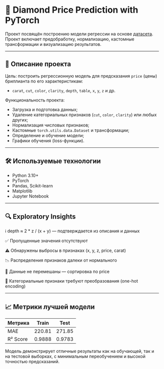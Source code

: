 # 💎 Diamond Price Prediction with PyTorch
Проект посвящён построению модели регрессии на основе [датасета](https://www.kaggle.com/datasets/shivam2503/diamonds/data).
Проект включает предобработку, нормализацию, кастомные трансформации и визуализацию результатов. 

---

## 🧠 Описание проекта
Цель: построить регрессионную модель для предсказания `price` (цены) бриллианта по его характеристикам:
- `carat`, `cut`, `color`, `clarity`, `depth`, `table`, `x`, `y`, `z` и др.

Функциональность проекта:
- Загрузка и подготовка данных;
- Удаление категориальных признаков (`cut`, `color`, `clarity`) или любых других;
- Нормализация числовых признаков;
- Кастомные `torch.utils.data.Dataset` и трансформации;
- Определение и обучение модели;
- Графики обучения (loss-функции).

---

## 🛠 Используемые технологии

- Python 3.10+
- PyTorch
- Pandas, Scikit-learn
- Matplotlib
- Jupyter Notebook

---

## 🔍 Exploratory Insights
ℹ️ depth ≈ 2 * z / (x + y) — подтверждается из описания и данных

✅ Пропущенные значения отсутствуют

⚠️ Обнаружены выбросы в признаках (x, y, z, price, carat)

📉 Распределения признаков далеки от нормального

🔀 Данные не перемешаны — сортировка по price

🧩 Категориальные признаки требуют преобразования (one-hot encoding)

---

## 📈 Метрики лучшей модели

| Метрика        | Train               | Test                |
|----------------|---------------------|---------------------|
| MAE            | 220.81              | 271.85              |
| R² Score       | 0.9888              | 0.9783              |

Модель демонстрирует отличные результаты как на обучающей, так и на тестовой выборках, с минимальным переобучением и высокой точностью предсказаний.
